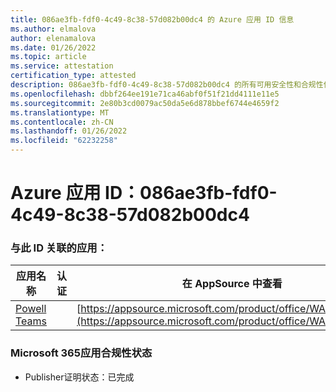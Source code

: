 ```yaml
---
title: 086ae3fb-fdf0-4c49-8c38-57d082b00dc4 的 Azure 应用 ID 信息
ms.author: elmalova
author: elenamalova
ms.date: 01/26/2022
ms.topic: article
ms.service: attestation
certification_type: attested
description: 086ae3fb-fdf0-4c49-8c38-57d082b00dc4 的所有可用安全性和合规性信息。
ms.openlocfilehash: dbbf264ee191e71ca46abf0f51f21dd4111e11e5
ms.sourcegitcommit: 2e80b3cd0079ac50da5e6d878bbef6744e4659f2
ms.translationtype: MT
ms.contentlocale: zh-CN
ms.lasthandoff: 01/26/2022
ms.locfileid: "62232258"
---
```

# <a name="azure-app-id-086ae3fb-fdf0-4c49-8c38-57d082b00dc4"></a>Azure 应用 ID：086ae3fb-fdf0-4c49-8c38-57d082b00dc4


### <a name="apps-associated-with-this-id"></a>与此 ID 关联的应用：
| **应用名称** | **认证** | **在 AppSource 中查看** |
|--------------|---------------|-----------------------|
| [Powell Teams](https://docs.microsoft.com/microsoft-365-app-certification/forward/WA200001585) |  | [https://appsource.microsoft.com/product/office/WA200001585](https://appsource.microsoft.com/product/office/WA200001585) |

### <a name="microsoft-365-app-compliance-status"></a>Microsoft 365应用合规性状态
- Publisher证明状态：已完成
